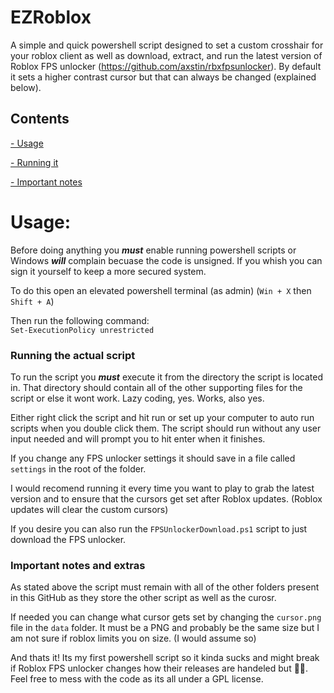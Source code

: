 # EZRoblox

A simple and quick powershell script designed to set a custom crosshair for your roblox client as well as download, extract, and run the latest version of Roblox FPS unlocker (https://github.com/axstin/rbxfpsunlocker).
By default it sets a higher contrast cursor but that can always be changed (explained below).

## Contents
[- Usage](https://github.com/Chacos5/EZRoblox#usage)

[- Running it](https://github.com/Chacos5/EZRoblox#running-the-actual-script)

[- Important notes](https://github.com/Chacos5/EZRoblox#running-the-actual-script#important-notes-and-extras)


# Usage:
Before doing anything you ***must*** enable running powershell scripts or Windows ***will*** complain becuase the code is unsigned. If you whish you can sign it yourself to keep a more secured system.

To do this open an elevated powershell terminal (as admin)  (`Win + X` then `Shift + A`)

Then run the following command:<br>
`Set-ExecutionPolicy unrestricted`

### Running the actual script
To run the script you ***must*** execute it from the directory the script is located in. That directory should contain all of the other supporting files for the script or else it wont work. Lazy coding, yes. Works, also yes.

Either right click the script and hit run or set up your computer to auto run scripts when you double click them. The script should run without any user input needed and will prompt you to hit enter when it finishes.

If you change any FPS unlocker settings it should save in a file called `settings` in the root of the folder.

I would recomend running it every time you want to play to grab the latest version and to ensure that the cursors get set after Roblox updates. (Roblox updates will clear the custom cursors)

If you desire you can also run the `FPSUnlockerDownload.ps1` script to just download the FPS unlocker.

### Important notes and extras
As stated above the script must remain with all of the other folders present in this GitHub as they store the other script as well as the curosr.

If needed you can change what cursor gets set by changing the `cursor.png` file in the `data` folder. It must be a PNG and probably be the same size but I am not sure if roblox limits you on size. (I would assume so)

And thats it! Its my first powershell script so it kinda sucks and might break if Roblox FPS unlocker changes how their releases are handeled but 🤷‍♂️. Feel free to mess with the code as its all under a GPL license.

